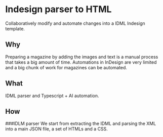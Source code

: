 # Indesign parser to HTML

Collaboratively modify and automate changes into a IDML Indesign template.

## Why

Preparing a magazine by adding the images and text is a manual process that takes a big amount of time.
Automations in InDesign are very limited and a big chunk of work for magazines can be automated.

## What

IDML parser and Typescript + AI automation.

## How

###IDLM parser
We start from extracting the IDML and parsing the XML into a main JSON file, a set of HTMLs and a CSS.
